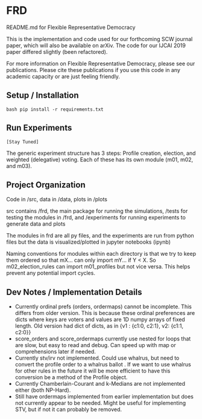 # FRD
README.md for Flexible Representative Democracy

This is the implementation and code used for our forthcoming SCW journal paper, which will also be available on arXiv. The code for our IJCAI 2019 paper differed slightly (been refactored).

For more information on Flexible Representative Democracy, please see our publications. Please cite these publications if you use this code in any academic capacity or are just feeling friendly.


## Setup / Installation
```bash pip install -r requirements.txt```

## Run Experiments
```[Stay Tuned]```

The generic experiment structure has 3 steps: Profile creation, election, and weighted (delegative) voting. Each of these has its own module (m01, m02, and m03).


## Project Organization
Code in /src, data in /data, plots in /plots

src contains /frd, the main package for running the simulations, /tests for testing the modules in /frd, and /experiments for running experiments to generate data and plots

The modules in frd are all py files, and the experiments are run from python files but the data is visualized/plotted in jupyter notebooks (ipynb)

Naming conventions for modules within each directory is that we try to keep them ordered so that mX... can only import mY... if Y < X. So m02_election_rules can import m01_profiles but not vice versa. This helps prevent any potential import cycles.


## Dev Notes / Implementation Details
- Currently ordinal prefs (orders, ordermaps) cannot be incomplete. This differs from older version. This is because these ordinal preferences are dicts where keys are voters and values are 1D numpy arrays of fixed length. Old version had dict of dicts, as in {v1 : {c1:0, c2:1}, v2: {c1:1, c2:0}}
- score_orders and score_ordermaps currently use nested for loops that are slow, but easy to read and debug. Can speed up with map or comprehensions later if needed.
- Currently stv/irv not implemented. Could use whalrus, but need to convert the profile order to a whalrus ballot . If we want to use whalrus for other rules in the future it will be more efficient to have this conversion be a method of the Profile object.
- Currently Chamberlain-Courant and k-Medians are not implemented either (both NP-Hard).
- Still have ordermaps implemented from earlier implementation but does not currently appear to be needed. Might be useful for implementing STV, but if not it can probably be removed.